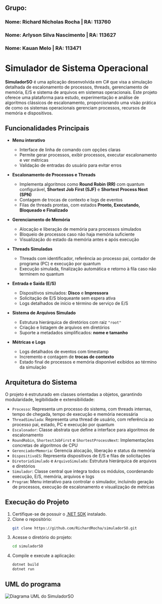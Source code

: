 ## Grupo:
### Nome: Richard Nicholas Rocha | RA: 113760
### Nome: Arlyson Silva Nascimento | RA: 113627
### Nome: Kauan Melo | RA: 113471

# Simulador de Sistema Operacional

**SimuladorSO** é uma aplicação desenvolvida em C# que visa a simulação detalhada de escalonamento de processos, threads, gerenciamento de memória, E/S e sistema de arquivos em sistemas operacionais. Este projeto oferece uma plataforma para estudo, experimentação e análise de algoritmos clássicos de escalonamento, proporcionando uma visão prática de como os sistemas operacionais gerenciam processos, recursos de memória e dispositivos.
## Funcionalidades Principais

- **Menu interativo**
  - Interface de linha de comando com opções claras
  - Permite gerar processos, exibir processos, executar escalonamento e ver métricas
  - Validação de entradas do usuário para evitar erros

- **Escalonamento de Processos e Threads**
  - Implementa algoritmos como **Round Robin (RR)** com quantum configurável, **Shortest Job First (SJF)** e **Shortest Process Next (SPN)**
  - Contagem de trocas de contexto e logs de eventos
  - Filas de threads prontas, com estados **Pronto, Executando, Bloqueado e Finalizado**

- **Gerenciamento de Memória**
  - Alocação e liberação de memória para processos simulados
  - Bloqueio de processos caso não haja memória suficiente
  - Visualização do estado da memória antes e após execução

- **Threads Simuladas**
  - Threads com identificador, referência ao processo pai, contador de programa (PC) e execução por quantum
  - Execução simulada, finalização automática e retorno à fila caso não terminem no quantum

- **Entrada e Saída (E/S)**
  - Dispositivos simulados: **Disco** e **Impressora**
  - Solicitação de E/S bloqueante sem espera ativa
  - Logs detalhados de início e término de serviço de E/S

- **Sistema de Arquivos Simulado**
  - Estrutura hierárquica de diretórios com raiz `"root"`
  - Criação e listagem de arquivos em diretórios
  - Suporte a metadados simplificados: **nome e tamanho**

- **Métricas e Logs**
  - Logs detalhados de eventos com timestamp
  - Incremento e contagem de **trocas de contexto**
  - Estado final de processos e memória disponível exibidos ao término da simulação

## Arquitetura do Sistema

O projeto é estruturado em classes orientadas a objetos, garantindo modularidade, legibilidade e extensibilidade:

- `Processo`: Representa um processo do sistema, com threads internas, tempo de chegada, tempo de execução e memória necessária
- `ThreadSimulada`: Representa uma thread de usuário, com referência ao processo pai, estado, PC e execução por quantum
- `Escalonador`: Classe abstrata que define a interface para algoritmos de escalonamento
- `RoundRobin`, `ShortestJobFirst` e `ShortestProcessNext`: Implementações concretas de algoritmos de CPU
- `GerenciadorMemoria`: Gerencia alocação, liberação e status da memória
- `DispositivoES`: Representa dispositivos de E/S e filas de solicitações
- `DiretorioSimulado` e `ArquivoSimulado`: Estrutura hierárquica de arquivos e diretórios
- `Simulador`: Classe central que integra todos os módulos, coordenando execução, E/S, memória, arquivos e logs
- `Program`: Menu interativo para controlar o simulador, incluindo geração de processos, execução de escalonamento e visualização de métricas

## Execução do Projeto

1. Certifique-se de possuir o [.NET SDK](https://dotnet.microsoft.com/en-us/download) instalado.
2. Clone o repositório:  
   ```bash
   git clone https://github.com/RichardRocha/simuladorSO.git
3. Acesse o diretório do projeto:
   ```bash
   cd simuladorSO
5. Compile e execute a aplicação:
   ```bash
   dotnet build
   dotnet run
## UML do programa
![Diagrama UML do SimuladorSO](img/uml.png)
